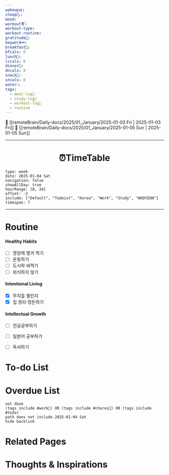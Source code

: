 ```yaml
---
wakeup🌞: 
sleep🌜: 
mood: 
workout🏋️: 
workout-type: 
workout-routine: 
gratitude🙏: 
keyword🗝️: 
breakfast🍳: 
bfcals: 0
lunch🍚: 
lccals: 0
dinner🥗: 
dncals: 0
snack🍬: 
sncals: 0
water💧: 
tags:
  - meal-log📝
  - study-log📓
  - workout-log💪
  - routine
---
```


🔺 [[remoteBrain/Daily-docs/2025/01_January/2025-01-03 Fri | 2025-01-03 Fri]]
🔻 [[remoteBrain/Daily-docs/2025/01_January/2025-01-05 Sun | 2025-01-05 Sun]]
___
<h1> <center>⏰TimeTable </center> </h1>

```gEvent
type: week
date: 2025-01-04 Sat
navigation: false
showAllDay: true
hourRange: [8, 24]
offset: -2
include: ["Default", "Todoist", "Korea", "Work", "Study", "WOOYEON"]
timespan: 7
```

--- 


# Routine 

####  Healthy Habits
- [ ] 영양제 챙겨 먹기
- [ ] 운동하기
- [ ] 도시락 싸먹기 
- [ ] 외식하지 않기 

####  Intentional Living 
- [x] 무지출 챌린지
- [x] 집 정리·정돈하기

#### Intellectual Growth
- [ ] 전공공부하기
- [ ] 일본어 공부하기
- [ ] 독서하기



# To-do List


# Overdue List
```tasks
not done
(tags include #work💼) OR (tags include #chores🧺) OR (tags include #todo)
path does not include 2025-01-04 Sat
hide backlink
```

# Related Pages



# Thoughts & Inspirations

